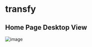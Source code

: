# transfy

## Home Page Desktop View

![image](https://user-images.githubusercontent.com/77301273/176935989-bfbd7fa8-09a3-4884-88cb-b4c7e58c305c.png)


